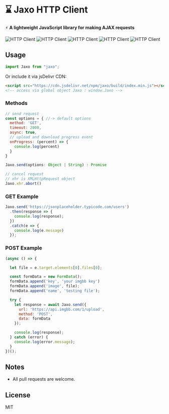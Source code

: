 # ⌛ Jaxo HTTP Client

⚡️ **A lightweight JavaScript library for making AJAX requests**

![HTTP Client](https://badgen.net/bundlephobia/dependency-count/jaxo) ![HTTP Client](https://badgen.net/npm/v/jaxo) ![HTTP Client](https://badgen.net/bundlephobia/minzip/jaxo) ![HTTP Client](https://badgen.net/npm/dt/jaxo) ![HTTP Client](https://data.jsdelivr.com/v1/package/npm/jaxo/badge)

## Usage

```js
import Jaxo from "jaxo";
```

Or include it via jsDelivr CDN:

```html
<script src="https://cdn.jsdelivr.net/npm/jaxo/build/index.min.js"></script>
<!-- access via global object Jaxo : window.Jaxo -->
```

### Methods
```js
// send request
const options = { //-> default options
  method: 'GET',
  timeout: 2000,
  async: true,
  // upload and download progress event
  onProgress: (percent) => {
    console.log(percent)
  }
}

Jaxo.send(options: Object | String) : Promise

// cancel request
// xhr is XMLHttpRequest object
Jaxo.xhr.abort()
```

### GET Example

```js
Jaxo.send('https://jsonplaceholder.typicode.com/users')
  .then(response => {
    console.log(response);
  })
  .catch(e => {
    console.log(e.message)
  });
```

### POST Example

```js
(async () => {

  let file = e.target.elements[0].files[0];

  const formData = new FormData();
  formData.append('key', 'your imgbb key')
  formData.append('image', file);
  formData.append('name', 'testing file');

  try {
    let response = await Jaxo.send({
      url: 'https://api.imgbb.com/1/upload',
      method: 'POST',
      data: formData
    });    

    console.log(response);    
  } catch (error) {
    console.log(error.message);
  }
})();
```

## Notes
- All pull requests are welcome.

## License
MIT